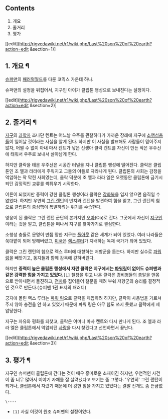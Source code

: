 ## Contents

    

1. 개요 
2. 줄거리 
3. 평가 

[[edit](http://rigvedawiki.net/r1/wiki.php/Last%20son%20of%20earth?action=edit
&section=1)]

## 1. 개요 ¶

[슈퍼맨](%EC%8A%88%ED%8D%BC%EB%A7%A8.md)의 [패러럴월드](%ED%8C%A8%EB%9F%AC%EB%9F%B4%20%EC%9B%94%EB%93%9C.md)를 다룬 코믹스 가운데 하나.

  

슈퍼맨의 설정을 뒤집어서, 지구인 아이가 클립톤 행성으로 보내진다는 설정이다.

  

[[edit](http://rigvedawiki.net/r1/wiki.php/Last%20son%20of%20earth?action=edit
&section=2)]

## 2. 줄거리 ¶

[지구](%EC%A7%80%EA%B5%AC.md)의 [과학자](%EA%B3%BC%ED%95%99%EC%9E%90.md) 조나단
켄트는 어느날 우주를 관찰하다가 가까운 장래에 지구에 [소행성충돌](%EC%86%8C%ED%96%89%EC%84%B1%20%EC%B6%A9%EB%8F%8C.md)이 일어날 것이라는 사실을 알게
된다. 하지만 이 사실을 발표해도 사람들이 믿어주지 않자, 어쩔 수 없이 아내 마사 켄트가 낳은 신생아 클락 켄트를 자신이 만든 작은
우주선에 태워서 우주로 보내서 살아남게 한다.

  

하지만 클락을 태운 우주선은 시공간 터널을 지나 클립톤 행성에 떨어진다. 클락은 클립톤인 조 엘과 라라에게 주워지고 그들의 아들로 자라나게
된다. 클립톤의 사회는 감정을 억압하는 꽉 막힌 사회였는데, 클락 덕분에 조 엘과 라라 엘은 오랫동안 클립톤에 금기시되던 감정적인 교류를
싹튀우기 시작한다.

  

어른이 되었지만 중력이 강한 클립톤 행성이라 클락은 [강화복](%EA%B0%95%ED%99%94%EB%B3%B5.md)을 입지 않으면
움직일 수 없었다. 하지만 우연히 [그린 랜턴](%EA%B7%B8%EB%A6%B0%20%EB%9E%9C%ED%84%B4.md)의 반지와
랜턴을 발견하여 힘을 얻고, 그린 랜턴의 힘으로 클립톤의 중심핵이 폭발하려는 위기를 수습한다.

  

영웅이 된 클락은 그린 랜턴 군단의 본거지인 [오아](%EC%98%A4%EC%95%84.md)(Oa)로 간다. 그곳에서 자신이
[지구인](%EC%A7%80%EA%B5%AC%EC%9D%B8.md)이라는 것을 알고, 클립톤을 떠나서 지구를 찾아가기로 결심한다.

  

소행성 충돌로 문명이 반쯤 망한 지구는 [폴아웃](%ED%8F%B4%EC%95%84%EC%9B%83.md) 같은 세계가 되어 있었다.
여러 나라들은 쑥대밭이 되어 망해버렸고, [미국](%EB%AF%B8%EA%B5%AD.md)은 [렉스루터](%EB%A0%89%EC%8A%A4%20%EB%A3%A8%ED%84%B0.md)가 지배하는 독재 국가가 되어 있었다.

  

클락은 그린 랜턴의 힘으로 렉스 루터에 대항하는 저항군을 돕는다. 하지만 실수로 [파워링](%ED%8C%8C%EC%9B%8C%20%EB%A7%81.md)을 빼앗기고, 동지들과 함께 감옥에 갇혀버린다.

  

하지만 **중력이 높은 클립톤 행성에서 자란 클락은 지구에서는 [파워링](%ED%8C%8C%EC%9B%8C%20%EB%A7%81.md)이 없어도 슈퍼맨과 같은 강력한 힘을 가지고 있었다.**`[1]`
철창을 휘고 나온 클락은 경비병들의 총알을 맨몸으로 받아내면서 돌진하고, [전차](%EC%A0%84%EC%B0%A8.md)를 집어들어
철문을 때려 부숴 저항군의 승리를 결정적인 것으로 만든다.(슈퍼맨 1권 표지의 패러디)

  

궁지에 몰린 렉스 루터는 [파워 링](%ED%8C%8C%EC%9B%8C%20%EB%A7%81.md)으로 클락을 제압하려 하지만, 클락이
사용법을 가르쳐주지 않아 충전을 안 하고 있었기 때문에 파워 링은 아무 힘도 쓰지 못했고 클락에게 제압당한다.

  

지구는 자유와 평화를 되찾고, 클락은 어머니 마사 켄트와 다시 만나게 된다. 조 엘과 라라 엘은 클립톤에서 억압되던
[사랑](%EC%82%AC%EB%9E%91.md)을 다시 찾겠다고 선언하면서 끝난다.

  

[[edit](http://rigvedawiki.net/r1/wiki.php/Last%20son%20of%20earth?action=edit
&section=3)]

## 3. 평가 ¶

지구인 슈퍼맨이 클립톤에 간다는 것이 매우 흥미로운 소재이긴 하지만, 우연적인 사건이 좀 너무 많아서 이야기 자체를 잘 살려냈다고 보기는 좀
그렇다. '우연히' 그린 랜턴이 되거나, 클립톤에서 자랐기 때문에 더 강한 힘을 가지고 있었다는 결말 전개도 좀 뜬금없다.

`\----`

  * `[1]` 사실 이것이 원조 슈퍼맨의 설정이었다.

